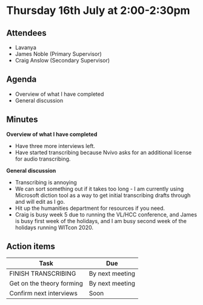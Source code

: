 # Thursday 16th July at 2:00-2:30pm

## Attendees

- Lavanya
- James Noble (Primary Supervisor)
- Craig Anslow (Secondary Supervisor)

## Agenda

- Overview of what I have completed
- General discussion

## Minutes

**Overview of what I have completed**

- Have three more interviews left.
- Have started transcribing because Nvivo asks for an additional license for audio transcribing.

**General discussion**

- Transcribing is annoying
- We can sort something out if it takes too long - I am currently using Microsoft diction tool as a way to get initial transcribing drafts through and will edit as I go.
- Hit up the humanities department for resources if you need.
- Craig is busy week 5 due to running the VL/HCC conference, and James is busy first week of the holidays, and I am busy second week of the holidays running WITcon 2020.

## Action items

| Task                      | Due             |
| ------------------------- | --------------- |
| FINISH TRANSCRIBING       | By next meeting |
| Get on the theory forming | By next meeting |
| Confirm next interviews   | Soon            |
